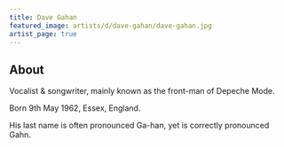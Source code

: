 ```yaml
---
title: Dave Gahan
featured_image: artists/d/dave-gahan/dave-gahan.jpg
artist_page: true
---
```

## About

Vocalist & songwriter, mainly known as the front-man of Depeche Mode.

Born 9th May 1962, Essex, England.

His last name is often pronounced Ga-han, yet is correctly pronounced Gahn.

